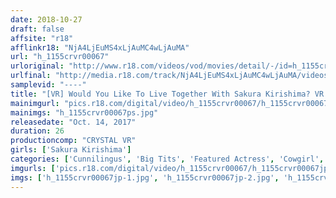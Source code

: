 ```yaml
---
date: 2018-10-27
draft: false
affsite: "r18"
afflinkr18: "NjA4LjEuMS4xLjAuMC4wLjAuMA"
url: "h_1155crvr00067"
urloriginal: "http://www.r18.com/videos/vod/movies/detail/-/id=h_1155crvr00067"
urlfinal: "http://media.r18.com/track/NjA4LjEuMS4xLjAuMC4wLjAuMA/videos/vod/movies/detail/-/id=h_1155crvr00067"
samplevid: "----"
title: "[VR] Would You Like To Live Together With Sakura Kirishima? VR A Creampie SEX Life With A Beautiful Lady With Colossal Tits And A Nice Body"
mainimgurl: "pics.r18.com/digital/video/h_1155crvr00067/h_1155crvr00067ps.jpg"
mainimgs: "h_1155crvr00067ps.jpg"
releasedate: "Oct. 14, 2017"
duration: 26
productioncomp: "CRYSTAL VR"
girls: ['Sakura Kirishima']
categories: ['Cunnilingus', 'Big Tits', 'Featured Actress', 'Cowgirl', 'Couple', 'Creampie', 'VR Exclusive']
imgurls: ['pics.r18.com/digital/video/h_1155crvr00067/h_1155crvr00067jp-1.jpg', 'pics.r18.com/digital/video/h_1155crvr00067/h_1155crvr00067jp-2.jpg', 'pics.r18.com/digital/video/h_1155crvr00067/h_1155crvr00067jp-3.jpg', 'pics.r18.com/digital/video/h_1155crvr00067/h_1155crvr00067jp-4.jpg', 'pics.r18.com/digital/video/h_1155crvr00067/h_1155crvr00067jp-5.jpg', 'pics.r18.com/digital/video/h_1155crvr00067/h_1155crvr00067jp-6.jpg', 'pics.r18.com/digital/video/h_1155crvr00067/h_1155crvr00067jp-7.jpg', 'pics.r18.com/digital/video/h_1155crvr00067/h_1155crvr00067jp-8.jpg', 'pics.r18.com/digital/video/h_1155crvr00067/h_1155crvr00067jp-9.jpg', 'pics.r18.com/digital/video/h_1155crvr00067/h_1155crvr00067jp-10.jpg', 'pics.r18.com/digital/video/h_1155crvr00067/h_1155crvr00067jp-11.jpg', 'pics.r18.com/digital/video/h_1155crvr00067/h_1155crvr00067jp-12.jpg', 'pics.r18.com/digital/video/h_1155crvr00067/h_1155crvr00067jp-13.jpg', 'pics.r18.com/digital/video/h_1155crvr00067/h_1155crvr00067jp-14.jpg', 'pics.r18.com/digital/video/h_1155crvr00067/h_1155crvr00067jp-15.jpg', 'pics.r18.com/digital/video/h_1155crvr00067/h_1155crvr00067jp-16.jpg', 'pics.r18.com/digital/video/h_1155crvr00067/h_1155crvr00067jp-17.jpg', 'pics.r18.com/digital/video/h_1155crvr00067/h_1155crvr00067jp-18.jpg', 'pics.r18.com/digital/video/h_1155crvr00067/h_1155crvr00067jp-19.jpg', 'pics.r18.com/digital/video/h_1155crvr00067/h_1155crvr00067jp-20.jpg']
imgs: ['h_1155crvr00067jp-1.jpg', 'h_1155crvr00067jp-2.jpg', 'h_1155crvr00067jp-3.jpg', 'h_1155crvr00067jp-4.jpg', 'h_1155crvr00067jp-5.jpg', 'h_1155crvr00067jp-6.jpg', 'h_1155crvr00067jp-7.jpg', 'h_1155crvr00067jp-8.jpg', 'h_1155crvr00067jp-9.jpg', 'h_1155crvr00067jp-10.jpg', 'h_1155crvr00067jp-11.jpg', 'h_1155crvr00067jp-12.jpg', 'h_1155crvr00067jp-13.jpg', 'h_1155crvr00067jp-14.jpg', 'h_1155crvr00067jp-15.jpg', 'h_1155crvr00067jp-16.jpg', 'h_1155crvr00067jp-17.jpg', 'h_1155crvr00067jp-18.jpg', 'h_1155crvr00067jp-19.jpg', 'h_1155crvr00067jp-20.jpg']
---
```

